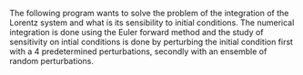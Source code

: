 The following program wants to solve the problem of the integration of the Lorentz system and what is its sensibility to initial conditions.
The numerical integration is done using the Euler forward method and the study of sensitivity on intial conditions is done by perturbing the initial condition first with a 4 predetermined perturbations, secondly with an ensemble of random perturbations.
